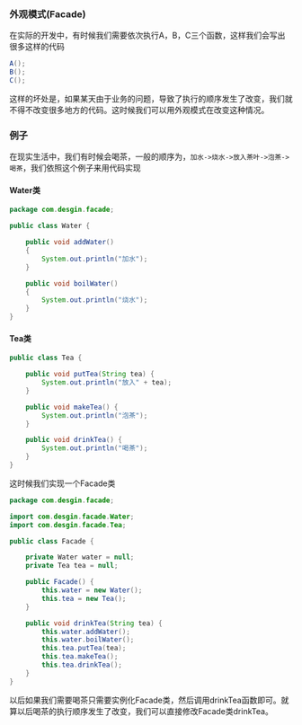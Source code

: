 ### 外观模式(Facade)

在实际的开发中，有时候我们需要依次执行A，B，C三个函数，这样我们会写出很多这样的代码

```java
A();
B();
C();
```

这样的坏处是，如果某天由于业务的问题，导致了执行的顺序发生了改变，我们就不得不改变很多地方的代码。这时候我们可以用外观模式在改变这种情况。

### 例子

在现实生活中，我们有时候会喝茶，一般的顺序为，`加水->烧水->放入茶叶->泡茶->喝茶`，我们依照这个例子来用代码实现

#### Water类

```java
package com.desgin.facade;

public class Water {

    public void addWater()
    {
        System.out.println("加水");
    }

    public void boilWater()
    {
        System.out.println("烧水");
    }
}
```

#### Tea类

```java
public class Tea {

    public void putTea(String tea) {
        System.out.println("放入" + tea);
    }

    public void makeTea() {
        System.out.println("泡茶");
    }

    public void drinkTea() {
        System.out.println("喝茶");
    }
}
```

这时候我们实现一个Facade类

```java
package com.desgin.facade;

import com.desgin.facade.Water;
import com.desgin.facade.Tea;

public class Facade {

    private Water water = null;
    private Tea tea = null;

    public Facade() {
        this.water = new Water();
        this.tea = new Tea();
    }

    public void drinkTea(String tea) {
        this.water.addWater();
        this.water.boilWater();
        this.tea.putTea(tea);
        this.tea.makeTea();
        this.tea.drinkTea();
    }
}
```

以后如果我们需要喝茶只需要实例化Facade类，然后调用drinkTea函数即可。就算以后喝茶的执行顺序发生了改变，我们可以直接修改Facade类drinkTea。